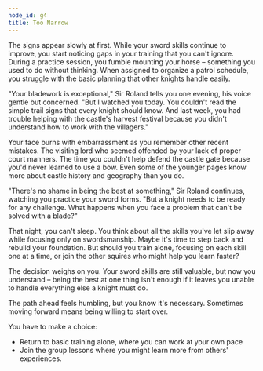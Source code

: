 ```yaml
---
node_id: g4
title: Too Narrow
---
```


The signs appear slowly at first. While your sword skills continue to improve, you start noticing gaps in your training that you can't ignore. During a practice session, you fumble mounting your horse – something you used to do without thinking. When assigned to organize a patrol schedule, you struggle with the basic planning that other knights handle easily.

"Your bladework is exceptional," Sir Roland tells you one evening, his voice gentle but concerned. "But I watched you today. You couldn't read the simple trail signs that every knight should know. And last week, you had trouble helping with the castle's harvest festival because you didn't understand how to work with the villagers."

Your face burns with embarrassment as you remember other recent mistakes. The visiting lord who seemed offended by your lack of proper court manners. The time you couldn't help defend the castle gate because you'd never learned to use a bow. Even some of the younger pages know more about castle history and geography than you do.

"There's no shame in being the best at something," Sir Roland continues, watching you practice your sword forms. "But a knight needs to be ready for any challenge. What happens when you face a problem that can't be solved with a blade?"

That night, you can't sleep. You think about all the skills you've let slip away while focusing only on swordsmanship. Maybe it's time to step back and rebuild your foundation. But should you train alone, focusing on each skill one at a time, or join the other squires who might help you learn faster?

The decision weighs on you. Your sword skills are still valuable, but now you understand – being the best at one thing isn't enough if it leaves you unable to handle everything else a knight must do.

The path ahead feels humbling, but you know it's necessary. Sometimes moving forward means being willing to start over.

You have to make a choice: 
- Return to basic training alone, where you can work at your own pace
- Join the group lessons where you might learn more from others' experiences.